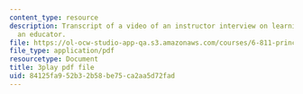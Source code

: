 ```yaml
---
content_type: resource
description: Transcript of a video of an instructor interview on learning about being
  an educator.
file: https://ol-ocw-studio-app-qa.s3.amazonaws.com/courses/6-811-principles-and-practice-of-assistive-technology-fall-2014/84125fa952b32b58be75ca2aa5d72fad_EmwHY7Ibu9k.pdf
file_type: application/pdf
resourcetype: Document
title: 3play pdf file
uid: 84125fa9-52b3-2b58-be75-ca2aa5d72fad
---
```

